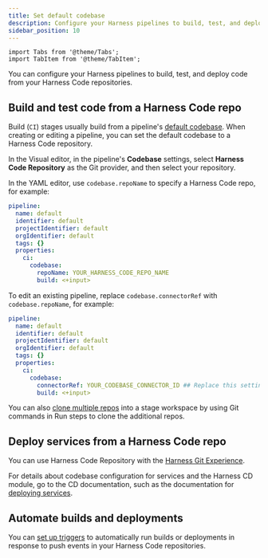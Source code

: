 ```yaml
---
title: Set default codebase
description: Configure your Harness pipelines to build, test, and deploy code from Harness Code repositories.
sidebar_position: 10
---
```


```mdx-code-block
import Tabs from '@theme/Tabs';
import TabItem from '@theme/TabItem';
```

You can configure your Harness pipelines to build, test, and deploy code from your Harness Code repositories.

## Build and test code from a Harness Code repo

Build (`CI`) stages usually build from a pipeline's [default codebase](/docs/continuous-integration/use-ci/codebase-configuration/create-and-configure-a-codebase). When creating or editing a pipeline, you can set the default codebase to a Harness Code repository.

In the Visual editor, in the pipeline's **Codebase** settings, select **Harness Code Repository** as the Git provider, and then select your repository.

In the YAML editor, use `codebase.repoName` to specify a Harness Code repo, for example:

```yaml
pipeline:
  name: default
  identifier: default
  projectIdentifier: default
  orgIdentifier: default
  tags: {}
  properties:
    ci:
      codebase:
        repoName: YOUR_HARNESS_CODE_REPO_NAME
        build: <+input>
```

To edit an existing pipeline, replace `codebase.connectorRef` with `codebase.repoName`, for example:

```yaml
pipeline:
  name: default
  identifier: default
  projectIdentifier: default
  orgIdentifier: default
  tags: {}
  properties:
    ci:
      codebase:
        connectorRef: YOUR_CODEBASE_CONNECTOR_ID ## Replace this setting with 'repoName: YOUR_HARNESS_CODE_REPO_NAME'
        build: <+input>
```

You can also [clone multiple repos](https://developer.harness.io/docs/continuous-integration/use-ci/codebase-configuration/clone-and-process-multiple-codebases-in-the-same-pipeline) into a stage workspace by using Git commands in Run steps to clone the additional repos.

## Deploy services from a Harness Code repo

You can use Harness Code Repository with the [Harness Git Experience](/docs/platform/git-experience/git-experience-overview).

For details about codebase configuration for services and the Harness CD module, go to the CD documentation, such as the documentation for [deploying services](/docs/category/deploy-services-on-different-platforms).

## Automate builds and deployments

You can [set up triggers](./code-triggers.md) to automatically run builds or deployments in response to push events in your Harness Code repositories.
